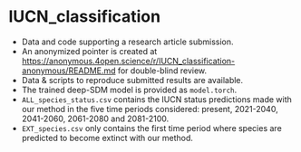 # IUCN_classification
- Data and code supporting a research article submission.
- An anonymized pointer is created at https://anonymous.4open.science/r/IUCN_classification-anonymous/README.md for double-blind review.
- Data & scripts to reproduce submitted results are available.
- The trained deep-SDM model is provided as `model.torch`.
- `ALL_species_status.csv` contains the IUCN status predictions made with our method in the five time periods considered: present, 2021-2040, 2041-2060, 2061-2080 and 2081-2100.
- `EXT_species.csv` only contains the first time period where species are predicted to become extinct with our method.
